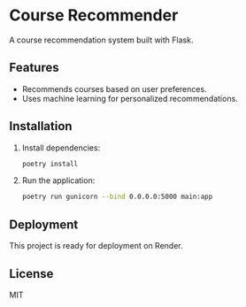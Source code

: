 # Course Recommender

A course recommendation system built with Flask.

## Features

- Recommends courses based on user preferences.
- Uses machine learning for personalized recommendations.

## Installation

1. Install dependencies:
   ```bash
   poetry install
   ```
2. Run the application:
   ```bash
   poetry run gunicorn --bind 0.0.0.0:5000 main:app
   ```

## Deployment

This project is ready for deployment on Render.

## License

MIT
